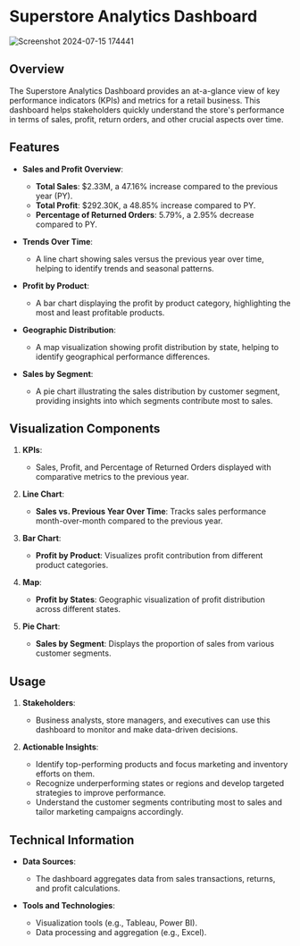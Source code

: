 # Superstore Analytics Dashboard
![Screenshot 2024-07-15 174441](https://github.com/user-attachments/assets/255bf3a3-82a0-4555-ac6b-bcd2ebd75887)

## Overview

The Superstore Analytics Dashboard provides an at-a-glance view of key performance indicators (KPIs) and metrics for a retail business. This dashboard helps stakeholders quickly understand the store's performance in terms of sales, profit, return orders, and other crucial aspects over time.

## Features

- **Sales and Profit Overview**:
  - **Total Sales**: $2.33M, a 47.16% increase compared to the previous year (PY).
  - **Total Profit**: $292.30K, a 48.85% increase compared to PY.
  - **Percentage of Returned Orders**: 5.79%, a 2.95% decrease compared to PY.

- **Trends Over Time**:
  - A line chart showing sales versus the previous year over time, helping to identify trends and seasonal patterns.

- **Profit by Product**:
  - A bar chart displaying the profit by product category, highlighting the most and least profitable products.

- **Geographic Distribution**:
  - A map visualization showing profit distribution by state, helping to identify geographical performance differences.

- **Sales by Segment**:
  - A pie chart illustrating the sales distribution by customer segment, providing insights into which segments contribute most to sales.

## Visualization Components

1. **KPIs**:
   - Sales, Profit, and Percentage of Returned Orders displayed with comparative metrics to the previous year.

2. **Line Chart**:
   - **Sales vs. Previous Year Over Time**: Tracks sales performance month-over-month compared to the previous year.

3. **Bar Chart**:
   - **Profit by Product**: Visualizes profit contribution from different product categories.

4. **Map**:
   - **Profit by States**: Geographic visualization of profit distribution across different states.

5. **Pie Chart**:
   - **Sales by Segment**: Displays the proportion of sales from various customer segments.

## Usage

1. **Stakeholders**: 
   - Business analysts, store managers, and executives can use this dashboard to monitor and make data-driven decisions.

2. **Actionable Insights**:
   - Identify top-performing products and focus marketing and inventory efforts on them.
   - Recognize underperforming states or regions and develop targeted strategies to improve performance.
   - Understand the customer segments contributing most to sales and tailor marketing campaigns accordingly.

## Technical Information

- **Data Sources**:
  - The dashboard aggregates data from sales transactions, returns, and profit calculations.

- **Tools and Technologies**:
  - Visualization tools (e.g., Tableau, Power BI).
  - Data processing and aggregation (e.g., Excel).


